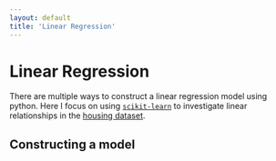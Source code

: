 ```yaml
---
layout: default
title: 'Linear Regression'
---
```


# Linear Regression

There are multiple ways to construct a linear regression model using python. Here I focus on using [`scikit-learn`](http://scikit-learn.org/stable/index.html) to investigate linear relationships in the [housing dataset](../data/housing.html).

## Constructing a model
